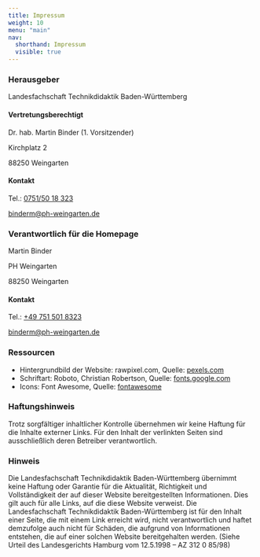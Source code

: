 ```yaml
---
title: Impressum
weight: 10
menu: "main"
nav:
  shorthand: Impressum
  visible: true  
---
```


### Herausgeber

Landesfachschaft Technikdidaktik Baden-Württemberg

#### Vertretungsberechtigt

Dr. hab. Martin Binder (1. Vorsitzender)  

Kirchplatz 2

88250 Weingarten

#### Kontakt

Tel.: <a href="tel:+4907515018323">0751/50 18 323</a><br>

<a href="&#x6d;&#x61;&#x69;&#108;&#116;&#x6f;&#x3a;&#x62;&#105;&#x6e;&#100;&#x65;&#x72;&#x6d;&#64;&#112;&#104;-&#119;&#101;&#105;&#110;&#103;&#97;&#x72;&#x74;&#101;&#110;&#46;&#100;&#x65;">&#x62;&#105;&#x6e;&#100;&#x65;&#x72;&#x6d;&#64;&#112;&#104;-&#119;&#101;&#105;&#110;&#103;&#97;&#x72;&#x74;&#101;&#110;&#46;&#100;&#x65;</a>


### Verantwortlich für die Homepage

Martin Binder  

PH Weingarten  

88250 Weingarten

#### Kontakt

Tel.: <a href="tel:+497515018323">+49 751 501 8323</a>  

<a href="&#x6d;&#97;&#x69;&#108;&#x74;&#111;&#x3a;&#x62;i&#110;d&#101;&#x72;&#109;&#x40;&#x70;&#x68;&#45;w&#x65;&#x69;&#x6e;&#103;&#x61;&#x72;&#x74;&#101;&#110;&#x2e;&#100;&#101;">&#x62;i&#110;d&#101;&#x72;&#109;&#x40;&#x70;&#x68;&#45;w&#x65;&#x69;&#x6e;&#103;&#x61;&#x72;&#x74;&#101;&#110;&#x2e;&#100;&#101;</a>


### Res­sour­cen

- Hintergrundbild der Website: rawpixel.com, Quelle: [pexels.com](https://www.pexels.com/de-de/foto/arme-beruhren-bildschirm-digital-893891)
- Schriftart: Roboto, Christian Robertson, Quelle: [fonts.google.com](https://fonts.google.com/specimen/Roboto)
- Icons: Font Awesome, Quelle: [fontawesome](https://fontawesome.com/)


### Haftungshinweis

Trotz sorgfältiger inhaltlicher Kontrolle übernehmen wir keine Haftung für die Inhalte externer Links. Für den Inhalt der verlinkten Seiten sind ausschließlich deren Betreiber verantwortlich.


### Hinweis

Die Landesfachschaft Technikdidaktik Baden-Württemberg übernimmt keine Haftung oder Garantie für die Aktualität, Richtigkeit und Vollständigkeit der auf dieser Website bereitgestellten Informationen. Dies gilt auch für alle Links, auf die diese Website verweist. Die Landesfachschaft Technikdidaktik Baden-Württemberg ist für den Inhalt einer Seite, die mit einem Link erreicht wird, nicht verantwortlich und haftet demzufolge auch nicht für Schäden, die aufgrund von Informationen entstehen, die auf einer solchen Website bereitgehalten werden. (Siehe Urteil des Landesgerichts Hamburg vom 12.5.1998 – AZ 312 0 85\/98)

